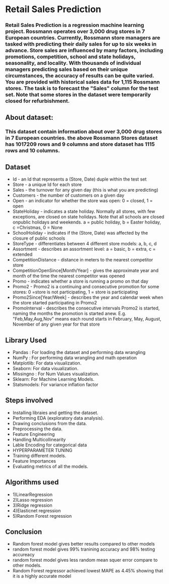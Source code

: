 # Retail Sales Prediction
### Retail Sales Prediction is a regression machine learning project. Rossmann operates over 3,000 drug stores in 7 European countries. Currently, Rossmann store managers are tasked with predicting their daily sales for up to six weeks in advance. Store sales are influenced by many factors, including promotions, competition, school and state holidays, seasonality, and locality. With thousands of individual managers predicting sales based on their unique circumstances, the accuracy of results can be quite varied. You are provided with historical sales data for 1,115 Rossmann stores. The task is to forecast the "Sales" column for the test set. Note that some stores in the dataset were temporarily closed for refurbishment.

## About dataset:
### This dataset contain information about over 3,000 drug stores in 7 European countries. the above Rossmann Stores dataset has 1017209 rows and 9 columns and store dataset has 1115 rows and 10 columns.

## Dataset
- Id - an Id that represents a (Store, Date) duple within the test set
- Store - a unique Id for each store
- Sales - the turnover for any given day (this is what you are predicting)
- Customers - the number of customers on a given day
- Open - an indicator for whether the store was open: 0 = closed, 1 = open
- StateHoliday - indicates a state holiday. Normally all stores, with few exceptions, are closed on state holidays. Note that all schools are closed onpublic holidays and weekends. a = public holiday, b = Easter holiday, c =Christmas, 0 = None
- SchoolHoliday - indicates if the (Store, Date) was affected by the closure of public schools
- StoreType - differentiates between 4 different store models: a, b, c, d
- Assortment - describes an assortment level: a = basic, b = extra, c = extended
- CompetitionDistance - distance in meters to the nearest competitor store
- CompetitionOpenSince[Month/Year] - gives the approximate year and month of the time the nearest competitor was opened
- Promo - indicates whether a store is running a promo on that day
- Promo2 - Promo2 is a continuing and consecutive promotion for some stores: 0 =store is not participating, 1 = store is participating
- Promo2Since[Year/Week] - describes the year and calendar week when the store started participating in Promo2
- PromoInterval - describes the consecutive intervals Promo2 is started, naming the months the promotion is started anew. E.g. "Feb,May,Aug,Nov" means each round starts in February, May, August, November of any given year for that store

## Library Used
- Pandas : For loading the dataset and performing data wrangling
- NumPy : For performing data wrangling and math operation 
- Matplotlib: For data visualization.
- Seaborn: For data visualization.
- Missingno : For Num Values visualization. 
- Sklearn: For Machine Learning Models.
- Statsmodels: For variance inflation factor

## Steps involved
- Installing libraies and getting the dataset.
- Performing EDA (exploratory data analysis).
- Drawing conclusions from the data.
- Preprocessing the data.
- Feature Engineering
- Handling Multicollinearity
- Lable Encoding for categorical data 
- HYPERPARAMETER TUNING
- Training different models.
- Feature Importances
- Evaluating metrics of all the models.

## Algorithms used
- 1)LinearRegression
- 2)Lasso regression
- 3)Ridge regression
- 4)Elasticnet regression
- 5)Random Forest regression

## Conclusion
- Random forest model gives better results compared to other models
- random forest model gives 99% tranining accuracy and 98% testing accureacy
- random forest model gives less random mean squer error compare to other models.
- Random Forest regressor achieved lowest MAPE as 4.45% showing that it is a highly accurate model


